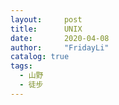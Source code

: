 ```yaml
---
layout:     post
title:      UNIX
date:       2020-04-08
author:     "FridayLi"
catalog: true
tags:
  - 山野
  - 徒步
---
```


